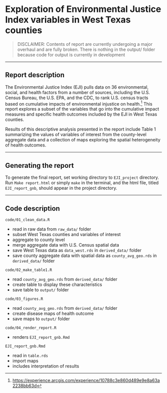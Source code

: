 # Exploration of Environmental Justice Index variables in West Texas counties

> DISCLAIMER: Contents of report are currently undergoing a major overhaul and are fully broken. There is nothing in the output/ folder because code for output is currently in development

------------------------------------------------------------------------

## Report description

The Environmental Justice Index (EJI) pulls data on 36 environmental, social, and health factors from a number of sources, including the U.S. Census Bureau, the U.S. EPA, and the CDC, to rank U.S. census tracts based on cumulative impacts of environmental injustice on health.[^1] This report explores a subset of the variables that go into the cumulative impact measures and specific health outcomes included by the EJI in West Texas counties. 

Results of this descriptive analysis presented in the report include Table 1 summarizing the values of variables of interest from the county-level aggregate data and a collection of maps exploring the spatial heterogeneity of health outcomes.

[^1]: https://experience.arcgis.com/experience/10788c3e860d489e9e8a63a2238bb63d

------------------------------------------------------------------------

## Generating the report

To generate the final report, set working directory to `EJI_project` directory. Run `Make report.html` or simply `make` in the terminal, and the html file, titled `EJI_report_gnb`, should appear in the project directory.

------------------------------------------------------------------------

## Code description

`code/01_clean_data.R`

  - read in raw data from `raw_data/` folder
  - subset West Texas counties and variables of interest
  - aggregate to county level
  - merge aggregate data with U.S. Census spatial data
  - save West Texas data as `data_west.rds` in `derived_data/` folder
  - save county aggregate data with spatial data as `county_avg_geo.rds` in `derived_data/` folder

`code/02_make_table1.R`

  - read `county_avg_geo.rds` from `derived_data/` folder
  - create table to display these characteristics
  - save table to `output/` folder

`code/03_figures.R`

  - read `county_avg_geo.rds` from `derived_data/` folder
  - create disease maps of health outcome
  - save maps to `output/` folder

`code/04_render_report.R`

  - renders `EJI_report_gnb.Rmd`

`EJI_report_gnb.Rmd`

  - read in `table.rds`
  - import maps
  - includes interpretation of results





